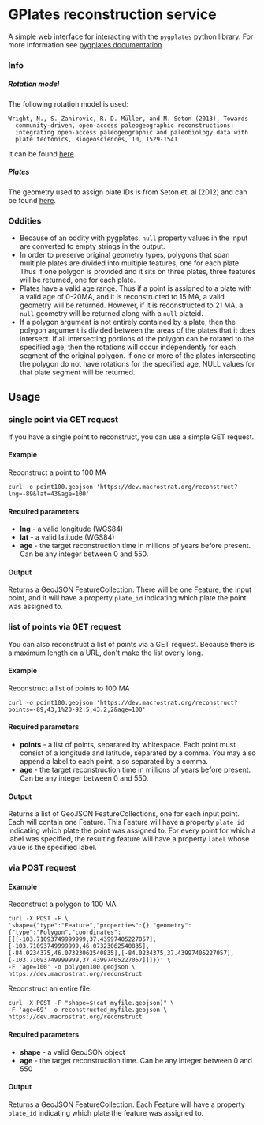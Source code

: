 # GPlates reconstruction service
A simple web interface for interacting with the `pygplates` python library. For more information see [pygplates documentation](http://www.gplates.org/docs/pygplates/). 

### Info
##### Rotation model
The following rotation model is used:

````
Wright, N., S. Zahirovic, R. D. Müller, and M. Seton (2013), Towards
  community-driven, open-access paleogeographic reconstructions:
  integrating open-access paleogeographic and paleobiology data with
  plate tectonics, Biogeosciences, 10, 1529-1541
````
<!---
ftp://ftp.earthbyte.org/papers/Wright_etal_Paleobiogeography/1_Phanerozoic_Plate_Motions_GPlates.zip
--->

It can be found [here](http://tinyurl.com/jm2s3av).


##### Plates
<!---
ftp://earthbyte.org/earthbyte/GPlates/SampleData_GPlates1.5/Individual/FeatureCollections/StaticPolygons.zip
--->
The geometry used to assign plate IDs is from Seton et. al (2012) and can be found [here](http://tinyurl.com/hxj366w).

### Oddities
+ Because of an oddity with pygplates, `null` property values in the input are converted to empty strings in the output.
+ In order to preserve original geometry types, polygons that span multiple plates are divided into multiple features, one for each plate. Thus if one polygon is provided and it sits on three plates, three features will be returned, one for each plate.
+ Plates have a valid age range. Thus if a point is assigned to a plate with a valid age of 0-20MA, and it is reconstructed to 15 MA, a valid geometry will be returned. However, if it is reconstructed to 21 MA, a `null` geometry will be returned along with a `null` plateid.
+ If a polygon argument is not entirely contained by a plate, then the polygon argument is divided between the areas of the plates that it does intersect. If all intersecting portions of the polygon can be rotated to the specified age, then the rotations will occur independently for each segment of the original polygon. If one or more of the plates intersecting the polygon do not have rotations for the specified age, NULL values for that plate segment will be returned.

## Usage

### single point via GET request
If you have a single point to reconstruct, you can use a simple GET request.

#### Example
Reconstruct a point to 100 MA
````
curl -o point100.geojson 'https://dev.macrostrat.org/reconstruct?lng=-89&lat=43&age=100'
````

#### Required parameters
+ **lng** - a valid longitude (WGS84)
+ **lat** - a valid latitude (WGS84)
+ **age** - the target reconstruction time in millions of years before present. Can be any integer between 0 and 550.

#### Output
Returns a GeoJSON FeatureCollection. There will be one Feature, the input point, and it will have a property `plate_id` indicating which plate the point was assigned to.

### list of points via GET request
You can also reconstruct a list of points via a GET request.  Because there is a maximum length on a URL, don't make the list overly long.

#### Example
Reconstruct a list of points to 100 MA
````
curl -o point100.geojson 'https://dev.macrostrat.org/reconstruct?points=-89,43,1%20-92.5,43.2,2&age=100'
````

#### Required parameters
+ **points** - a list of points, separated by whitespace.  Each point must consist of a longitude and latitude, separated by a comma.  You may also append a label to each point, also separated by a comma.
+ **age** - the target reconstruction time in millions of years before present.  Can be any integer between 0 and 550.

#### Output
Returns a list of GeoJSON FeatureCollections, one for each input point.  Each will contain one Feature.  This Feature will have a property `plate_id` indicating which plate the point was assigned to.  For every point for which a label was specified, the resulting feature will have a property `label` whose value is the specified label.

### via POST request

#### Example
Reconstruct a polygon to 100 MA
````
curl -X POST -F \
'shape={"type":"Feature","properties":{},"geometry":{"type":"Polygon","coordinates":[[[-103.71093749999999,37.43997405227057],[-103.71093749999999,46.07323062540835],[-84.0234375,46.07323062540835],[-84.0234375,37.43997405227057],[-103.71093749999999,37.43997405227057]]]}}' \
-F 'age=100' -o polygon100.geojson \
https://dev.macrostrat.org/reconstruct
````

Reconstruct an entire file:
````
curl -X POST -F "shape=$(cat myfile.geojson)" \
-F 'age=69' -o reconstructed_myfile.geojson \
https://dev.macrostrat.org/reconstruct
````
#### Required parameters
+ **shape** - a valid GeoJSON object
+ **age** - the target reconstruction time. Can be any integer between 0 and 550

#### Output
Returns a GeoJSON FeatureCollection. Each Feature will have a property `plate_id` indicating which plate the feature was assigned to.
